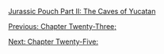 [Jurassic Pouch Part II: The Caves of Yucatan](README.md)

[Previous: Chapter Twenty-Three; ](ch23.md) 

[Next: Chapter Twenty-Five: ](ch25.md)
